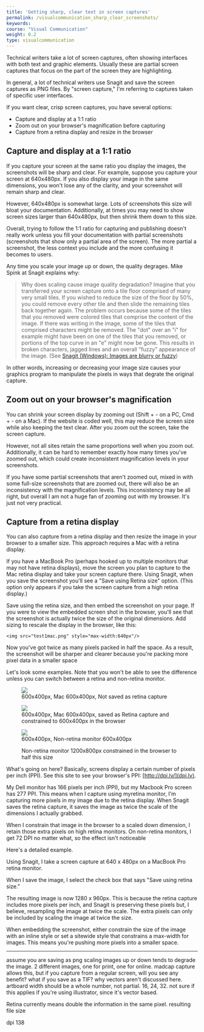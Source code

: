 ```yaml
---
title: 'Getting sharp, clear text in screen captures'
permalink: /visualcommunication_sharp_clear_screenshots/
keywords: 
course: "Visual Communication"
weight: 0.2
type: visualcommunication
---
```



Technical writers take a lot of screen captures, often showing interfaces with both text and graphic elements. Usually these are partial screen captures that focus on the part of the screen they are highlighting. 

In general, a lot of technical writers use Snagit and save the screen captures as PNG files. By "screen capture," I'm referring to captures taken of specific user interfaces.

If you want clear, crisp screen captures, you have several options:

* Capture and display at a 1:1 ratio
* Zoom out on your browser's magnification before capturing
* Capture from a retina display and resize in the browser

## Capture and display at a 1:1 ratio
If you capture your screen at the same ratio you display the images, the screenshots will be sharp and clear. For example, suppose you capture your screen at 640x480px. If you also display your image in the same dimensions, you won't lose any of the clarity, and your screenshot will remain sharp and clear.

However, 640x480px is somewhat large. Lots of screenshots this size will bloat your documentation. Additionally, at times you may need to show screen sizes larger than 640x480px, but then shrink them down to this size. 

Overall, trying to follow the 1:1 ratio for capturing and publishing doesn't really work unless you fill your documentation with partial screenshots (screenshots that show only a partial area of the screen). The more partial a screenshot, the less context you include and the more confusing it becomes to users.

Any time you scale your image up or down, the quality degrages. Mike Spink at Snagit explains why:

>Why does scaling cause image quality degradation? Imagine that you transferred your screen capture onto a tile floor comprised of many very small tiles. If you wished to reduce the size of the floor by 50%, you could remove every other tile and then slide the remaining tiles back together again.  The problem occurs because some of the tiles that you removed were colored tiles that comprise the content of the image. If there was writing in the image, some of the tiles that comprised characters might be removed. The "dot" over an "i" for example might have been on one of the tiles that you removed, or portions of the top curve in an "e" might now be gone. This results in broken characters, jagged lines and an overall "fuzzy" appearance of the image. (See [Snagit (Windows): Images are blurry or fuzzy](https://support.techsmith.com/hc/en-us/articles/203732158-Snagit-Windows-Images-are-blurry-or-fuzzy))

In other words, increasing or decreasing your image size causes your graphics program to manipulate the pixels in ways that degrate the original capture.

## Zoom out on your browser's magnification

You can shrink your screen display by zooming out (Shift + - on a PC, Cmd +  - on a Mac). If the website is coded well, this may reduce the screen size while also keeping the text clear. After you zoom out the screen, take the screen capture.

However, not all sites retain the same proportions well when you zoom out. Additionally, it can be hard to remember exactly how many times you've zoomed out, which could create inconsistent magnification levels in your screenshots. 

If you have some partial screenshots that aren't zoomed out, mixed in with some full-size screenshots that are zoomed out, there will also be an inconsistency with the magnification levels. This inconsistency may be all right, but overall I am not a huge fan of zooming out with my browser. It's just not very practical.


## Capture from a retina display

You can also capture from a retina display and then resize the image in your browser to a smaller size. This approach requires a Mac with a retina display. 

If you have a MacBook Pro (perhaps hooked up to multiple monitors that may not have retina displays), move the screen you plan to capture to the Mac retina display and take your screen capture there. Using Snagit, when you save the screenshot you'll see a "Save using Retina size" option. (This option only appears if you take the screen capture from a high retina display.)

Save using the retina size, and then embed the screenshot on your page. If you were to view the embedded screen shot in the browser, you'll see that the screenshot is actually twice the size of the original dimensions. Add sizing to rescale the display in the browser, like this:  
 
```
<img src="test1mac.png" style="max-width:640px"/>
```

Now you've got twice as many pixels packed in half the space. As a result, the screenshot will be sharper and clearer because you're packing more pixel data in a smaller space

Let's look some examples. Note that you won't be able to see the difference unless you can switch between a retina and non-retina monitor.


<figure><img src="{{ "/images/testresolution/loremmac600x400noretima.png" | prepend: site.baseurl }}"/></a><figcaption>600x400px, Mac 600x400px, Not saved as retina capture</figcaption></figure>

<figure><img style="max-width: 600px" src="{{ "/images/testresolution/loremmac600x400retima.png" | prepend: site.baseurl }}"/></a><figcaption>600x400px, Mac 600x400px, saved as Retina capture and constrained to 600x400px in the browser</figcaption></figure>

<figure><img src="{{ "/images/testresolution/lorempc600x400.png" | prepend: site.baseurl }}"/></a><figcaption>600x400px, Non-retina monitor 600x400px </figcaption></figure>


<figure><img  style="max-width: 600px src="{{ "/images/testresolution/loremmac600x400noretima.png" | prepend: site.baseurl }}"/></a><figcaption>Non-retina monitor 1200x800px constrained in the browser to half this size</figcaption></figure>


What's going on here? Basically, screens display a certain number of pixels per inch (PPI). See this site to see your browser's PPI: [http://dpi.lv/](dpi.lv).

My Dell monitor has 166 pixels per inch (PPI), but my Macbook Pro screen has 277 PPI. This means when I capture using myretina monitor, I'm capturing more pixels in my image due to the retina display. When Snagit saves the retina capture, it saves the image as twice the scale of the dimensions I actually grabbed.

When I constrain that image in the browser to a scaled down dimension, I retain those extra pixels on high retina monitors. On non-retina monitors, I get 72 DPI no matter what, so the effect isn't noticeable

Here's a detailed example. 

Using Snagit, I take a screen capture at 640 x 480px on a MacBook Pro retina monitor.

When I save the image, I select the check box that says "Save using retina size."

The resulting image is now 1280 x 960px. This is because the retina capture includes more pixels per inch, and Snagit is preserving these pixels but, I believe, resampling the image at twice the scale. The extra pixels can only be included by scaling the image at twice the size.

When embedding the screenshot, either constrain the size of the image with an inline style or set a sitewide style that constrains a max-width for images. This means you're pushing more pixels into a smaller space.


------
assume you are saving as png
scaling images up or down tends to degrade the image. 
2 different images, one for print, one for online. madcap capture allows this, but if you capture from a regular screen, will you see any benefit? what if you save as a TIF?
why vectors aren't discussed here.
artboard width should be a whole number, not partial. 16, 24, 32. not sure if this applies if you're using illustrator, since it's vector based.

Retina currently means double the information in the same pixel.
resulting file size


dpi 138